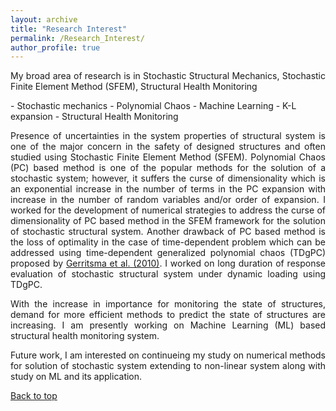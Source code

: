 ```yaml
---
layout: archive
title: "Research Interest"
permalink: /Research_Interest/
author_profile: true
---
```

<a id="top"></a>
<p style='text-align: justify;'>
My broad area of research is in Stochastic Structural Mechanics, Stochastic Finite Element Method (SFEM), Structural Health Monitoring
</p>
- Stochastic mechanics
- Polynomial Chaos
- Machine Learning
- K-L expansion
- Structural Health Monitoring

<p style='text-align: justify;'>
Presence of uncertainties in the system properties of structural system is one of the major concern in the safety of designed structures and often studied using Stochastic Finite Element Method (SFEM). Polynomial Chaos (PC) based method is one of the popular methods for the solution of a stochastic system; however, it suffers the curse of dimensionality which is an exponential increase in the number of terms in the PC expansion with increase in the number of random variables and/or order of expansion. I worked for the development of numerical strategies to address the curse of dimensionality of PC based method in the SFEM framework for the solution of stochastic structural system. Another drawback of PC based method is the loss of optimality in the case of time-dependent problem which can be addressed using time-dependent generalized polynomial chaos (TDgPC) proposed by <a href="https://www.sciencedirect.com/science/article/pii/S0021999110004134"> Gerritsma et al. (2010)</a>. I worked on long duration of response evaluation of stochastic structural system under dynamic loading using TDgPC. </p>

<p style='text-align: justify;'> With the increase in importance for monitoring the state of structures, demand for more efficient methods to predict the state of structures are increasing. I am presently working on Machine Learning (ML) based structural health monitoring system. </p>

<p style='text-align: justify;'> Future work, I am interested on continueing my study on numerical methods for solution of stochastic system extending to non-linear system along with study on ML and its application. </p>

<a href="#top">Back to top</a>
